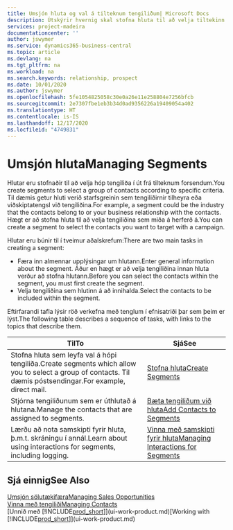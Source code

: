 ```yaml
---
title: Umsjón hluta og val á tilteknum tengiliðum| Microsoft Docs
description: Útskýrir hvernig skal stofna hluta til að velja tiltekinn hóp tengiliða út frá sérstökum forsendum, t.d. tengiliðir sem tilheyra tilteknum iðnaði sem þú vilt ná sambandi við.
services: project-madeira
documentationcenter: ''
author: jswymer
ms.service: dynamics365-business-central
ms.topic: article
ms.devlang: na
ms.tgt_pltfrm: na
ms.workload: na
ms.search.keywords: relationship, prospect
ms.date: 10/01/2020
ms.author: jswymer
ms.openlocfilehash: 5fe1054825058c30e0a26e11e258804e7256bfcb
ms.sourcegitcommit: 2e7307fbe1eb3b34d0ad9356226a19409054a402
ms.translationtype: HT
ms.contentlocale: is-IS
ms.lasthandoff: 12/17/2020
ms.locfileid: "4749831"
---
```

# <a name="managing-segments"></a><span data-ttu-id="2a340-103">Umsjón hluta</span><span class="sxs-lookup"><span data-stu-id="2a340-103">Managing Segments</span></span>
<span data-ttu-id="2a340-104">Hlutar eru stofnaðir til að velja hóp tengiliða í út frá tilteknum forsendum.</span><span class="sxs-lookup"><span data-stu-id="2a340-104">You create segments to select a group of contacts according to specific criteria.</span></span> <span data-ttu-id="2a340-105">Til dæmis getur hluti verið starfsgreinin sem tengiliðirnir tilheyra eða viðskiptatengsl við tengiliðina.</span><span class="sxs-lookup"><span data-stu-id="2a340-105">For example, a segment could be the industry that the contacts belong to or your business relationship with the contacts.</span></span> <span data-ttu-id="2a340-106">Hægt er að stofna hluta til að velja tengiliðina sem miða á herferð á.</span><span class="sxs-lookup"><span data-stu-id="2a340-106">You can create a segment to select the contacts you want to target with a campaign.</span></span>

<span data-ttu-id="2a340-107">Hlutar eru búnir til í tveimur aðalskrefum:</span><span class="sxs-lookup"><span data-stu-id="2a340-107">There are two main tasks in creating a segment:</span></span>

* <span data-ttu-id="2a340-108">Færa inn almennar upplýsingar um hlutann.</span><span class="sxs-lookup"><span data-stu-id="2a340-108">Enter general information about the segment.</span></span> <span data-ttu-id="2a340-109">Áður en hægt er að velja tengiliðina innan hluta verður að stofna hlutann.</span><span class="sxs-lookup"><span data-stu-id="2a340-109">Before you can select the contacts within the segment, you must first create the segment.</span></span>
* <span data-ttu-id="2a340-110">Velja tengiliðina sem hlutinn á að innihalda.</span><span class="sxs-lookup"><span data-stu-id="2a340-110">Select the contacts to be included within the segment.</span></span>

<span data-ttu-id="2a340-111">Eftirfarandi tafla lýsir röð verkefna með tenglum í efnisatriði þar sem þeim er lýst.</span><span class="sxs-lookup"><span data-stu-id="2a340-111">The following table describes a sequence of tasks, with links to the topics that describe them.</span></span>

| <span data-ttu-id="2a340-112">Til</span><span class="sxs-lookup"><span data-stu-id="2a340-112">To</span></span> | <span data-ttu-id="2a340-113">Sjá</span><span class="sxs-lookup"><span data-stu-id="2a340-113">See</span></span> |
| --- | --- |
| <span data-ttu-id="2a340-114">Stofna hluta sem leyfa val á hópi tengiliða.</span><span class="sxs-lookup"><span data-stu-id="2a340-114">Create segments which allow you to select a group of contacts.</span></span> <span data-ttu-id="2a340-115">Til dæmis póstsendingar.</span><span class="sxs-lookup"><span data-stu-id="2a340-115">For example, direct mail.</span></span> |[<span data-ttu-id="2a340-116">Stofna hluta</span><span class="sxs-lookup"><span data-stu-id="2a340-116">Create Segments</span></span>](marketing-how-create-segment.md) |
| <span data-ttu-id="2a340-117">Stjórna tengiliðunum sem er úthlutað á hlutana.</span><span class="sxs-lookup"><span data-stu-id="2a340-117">Manage the contacts that are assigned to segments.</span></span> |[<span data-ttu-id="2a340-118">Bæta tengiliðum við hluta</span><span class="sxs-lookup"><span data-stu-id="2a340-118">Add Contacts to Segments</span></span>](marketing-add-contact-segment.md) |
| <span data-ttu-id="2a340-119">Lærðu að nota samskipti fyrir hluta, þ.m.t. skráningu í annál.</span><span class="sxs-lookup"><span data-stu-id="2a340-119">Learn about using interactions for segments, including logging.</span></span> |[<span data-ttu-id="2a340-120">Vinna með samskipti fyrir hluta</span><span class="sxs-lookup"><span data-stu-id="2a340-120">Managing Interactions for Segments</span></span>](marketing-interaction-segments.md) |

## <a name="see-also"></a><span data-ttu-id="2a340-121">Sjá einnig</span><span class="sxs-lookup"><span data-stu-id="2a340-121">See Also</span></span>
[<span data-ttu-id="2a340-122">Umsjón sölutækifæra</span><span class="sxs-lookup"><span data-stu-id="2a340-122">Managing Sales Opportunities</span></span>](marketing-manage-sales-opportunities.md)  
[<span data-ttu-id="2a340-123">Vinna með tengiliði</span><span class="sxs-lookup"><span data-stu-id="2a340-123">Managing Contacts</span></span>](marketing-contacts.md)  
<span data-ttu-id="2a340-124">[Unnið með [!INCLUDE[prod_short](includes/prod_short.md)]](ui-work-product.md)</span><span class="sxs-lookup"><span data-stu-id="2a340-124">[Working with [!INCLUDE[prod_short](includes/prod_short.md)]](ui-work-product.md)</span></span>
